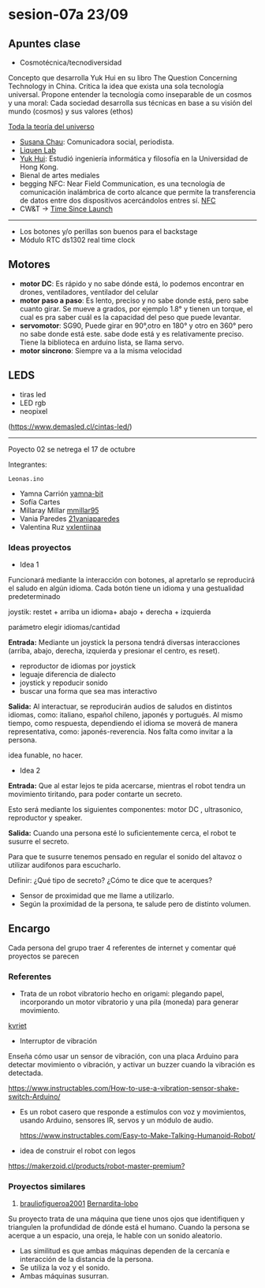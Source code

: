 # sesion-07a 23/09

## Apuntes clase

- Cosmotécnica/tecnodiversidad
  
Concepto que desarrolla Yuk Hui en su libro The Question Concerning Technology in China. Critica la idea que exista una sola tecnología universal. Propone entender la tecnología como inseparable de un cosmos y una moral: Cada sociedad desarrolla sus técnicas en base a su visión del mundo (cosmos) y sus valores (ethos)

[Toda la teoría del universo](https://www.instagram.com/_todalateoriadeluniverso/)

- [Susana Chau](https://www.linkedin.com/in/susana-chau/?originalSubdomain=cl): Comunicadora social, periodista.
- [Liquen Lab](https://liquenlab.cl/)
- [Yuk Hui](https://cajanegraeditora.com.ar/autores/?autor=hui-yuk): Estudió ingeniería informática y filosofía en la Universidad de Hong Kong.
- Bienal de artes mediales
- begging NFC: Near Field Communication, es una tecnología de comunicación inalámbrica de corto alcance que permite la transferencia de datos entre dos dispositivos acercándolos entres sí. [NFC](https://www.amazon.com/Beginning-NFC-Communication-Arduino-PhoneGap/dp/1449372066)
- CW&T -> [Time Since Launch](https://cwandt.com/products/time-since-launch)
  
---

- Los botones y/o perillas son buenos para el backstage
- Módulo RTC ds1302 real time clock

## Motores

- **motor DC**: Es rápido y no sabe dónde está, lo podemos encontrar en drones, ventiladores, ventilador del celular
- **motor paso a paso**: Es lento, preciso y no sabe donde está, pero sabe cuanto girar. Se mueve a grados, por ejemplo 1.8° y tienen un torque, el cual es pra saber cuál es la capacidad del peso que puede levantar.
- **servomotor**: SG90, Puede girar en 90°,otro en 180° y otro en 360° pero no sabe donde está este. sabe dode está y es relativamente preciso. Tiene la biblioteca en arduino lista, se llama servo.
- **motor sincrono**: Siempre va a la misma velocidad

## LEDS

- tiras led
- LED rgb
- neopixel
  
(<https://www.demasled.cl/cintas-led/>)

---
Poyecto 02 se netrega el 17 de octubre

Integrantes:

`Leonas.ino`

- Yamna Carrión [yamna-bit](https://github.com/sofiacartes/dis8645-2025-02-procesos/tree/main/04-yamna-bit)
- Sofía Cartes
- Millaray Millar
[mmillar95](https://github.com/sofiacartes/dis8645-2025-02-procesos/tree/main/14-mmillar95)
- Vania Paredes
 [21vaniaparedes](https://github.com/sofiacartes/dis8645-2025-02-procesos/tree/main/21-vaniaparedes)
- Valentina Ruz [vxlentiinaa](https://github.com/sofiacartes/dis8645-2025-02-procesos/tree/main/26-vxlentiinaa)

### Ideas proyectos

- Idea 1

Funcionará mediante la interacción con botones, al apretarlo se reproducirá el saludo en algún idioma. Cada botón tiene un idioma y una gestualidad predeterminado

joystik: restet + arriba un idioma+ abajo + derecha + izquierda

parámetro elegir idiomas/cantidad

**Entrada:** Mediante un joystick la persona tendrá diversas interacciones (arriba, abajo, derecha, izquierda y presionar el centro, es reset).

- reproductor de idiomas  por joystick
- leguaje diferencia de dialecto
- joystick y repoducir sonido
- buscar una forma que sea mas interactivo

**Salida:** Al interactuar, se reproducirán audios de saludos en distintos idiomas, como: italiano, español chileno, japonés y portugués. Al mismo tiempo, como respuesta, dependiendo el idioma se moverá de manera representativa, como: japonés-reverencia.
Nos falta como invitar a la persona.

idea funable, no hacer.

- Idea 2

**Entrada:** Que al estar lejos te pida acercarse, mientras el robot tendra un movimiento tiritando, para poder contarte un secreto.

Esto será mediante los siguientes componentes: motor DC , ultrasonico, reproductor y speaker.

**Salida:** Cuando una persona esté lo suficientemente cerca, el robot te susurre el secreto.

Para que te susurre tenemos pensado en regular el sonido del altavoz o utilizar audifonos para escucharlo.

Definir: ¿Qué tipo de secreto? ¿Cómo te dice que te acerques?

- Sensor de proximidad que me llame a utilizarlo.
- Según la proximidad de la persona, te salude pero de distinto volumen.

## Encargo

Cada persona del  grupo traer 4 referentes de internet y comentar qué proyectos se parecen

### Referentes
  
- Trata de un robot vibratorio hecho en origami: plegando papel, incorporando un motor vibratorio y una pila (moneda) para generar movimiento.

[kvriet](https://github.com/kvriet/Origami-vibration-robot)

- Interruptor de vibración
  
Enseña cómo usar un sensor de vibración, con una placa Arduino para detectar movimiento o vibración, y activar un buzzer cuando la vibración es detectada.

<https://www.instructables.com/How-to-use-a-vibration-sensor-shake-switch-Arduino/>

- Es un robot casero que responde a estímulos con voz y movimientos, usando Arduino, sensores IR, servos y un módulo de audio.
  
  <https://www.instructables.com/Easy-to-Make-Talking-Humanoid-Robot/>

- idea de construir el robot con legos
  
 <https://makerzoid.cl/products/robot-master-premium?>

 ### Proyectos similares

 1. [brauliofigueroa2001](https://github.com/disenoUDP/dis8645-2025-02-procesos/tree/main/10-brauliofigueroa2001/sesion-07a) [Bernardita-lobo](https://github.com/disenoUDP/dis8645-2025-02-procesos/tree/main/13-Bernardita-lobo/sesion-07a) 
 
Su proyecto trata de una máquina que tiene unos ojos que identifiquen y triangulen la profundidad de dónde está el humano. Cuando la persona se acerque a un espacio, una oreja, le hable con un sonido aleatorio.

- Las similitud es que ambas máquinas dependen de la cercanía e interacción de la distancia de la persona.
- Se utiliza la voz y el sonido.
- Ambas máquinas susurran.

